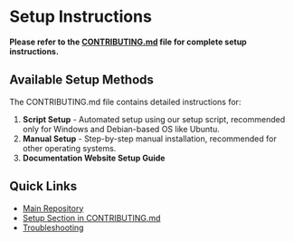 # Setup Instructions

**Please refer to the [CONTRIBUTING.md](https://github.com/AOSSIE-Org/PictoPy/blob/main/CONTRIBUTING.md) file for complete setup instructions.**

## Available Setup Methods

The CONTRIBUTING.md file contains detailed instructions for:

1. **Script Setup** - Automated setup using our setup script, recommended only for Windows and Debian-based OS like Ubuntu.
2. **Manual Setup** - Step-by-step manual installation, recommended for other operating systems.
3. **Documentation Website Setup Guide**

## Quick Links

- [Main Repository](https://github.com/AOSSIE-Org/PictoPy)
- [Setup Section in CONTRIBUTING.md](https://github.com/AOSSIE-Org/PictoPy/blob/main/CONTRIBUTING.md#setup)
- [Troubleshooting](https://github.com/AOSSIE-Org/PictoPy/blob/main/CONTRIBUTING.md#troubleshooting)

